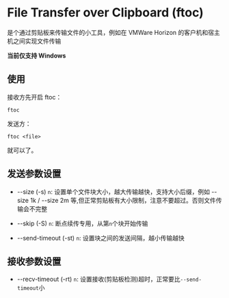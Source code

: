 # File Transfer over Clipboard (ftoc)

是个通过剪贴板来传输文件的小工具，例如在 VMWare Horizon 的客户机和宿主机之间实现文件传输

**当前仅支持 Windows**

## 使用

接收方先开启 ftoc：

```
ftoc
```

发送方：

```
ftoc <file>
```

就可以了。

## 发送参数设置

- --size (-s) `n`: 设置单个文件块大小，越大传输越快，支持大小后缀，例如 --size 1k / --size 2m 等,但正常剪贴板有大小限制，注意不要超过。否则文件传输会不完整

- --skip (-S) `n`: 断点续传专用，从第`n`个块开始传输

- --send-timeout (-st) `n`: 设置块之间的发送间隔，越小传输越快

## 接收参数设置

- --recv-timeout (-rt) `n`: 设置接收(剪贴板检测)超时，正常要比`--send-timeout`小

